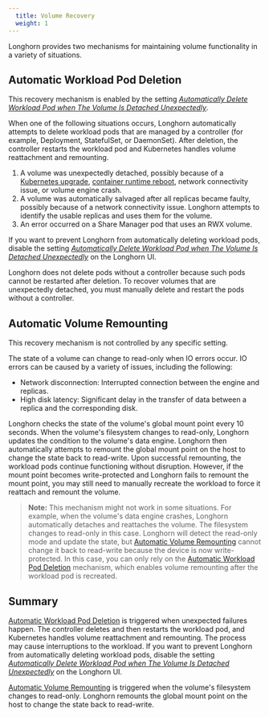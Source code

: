 ```yaml
---
  title: Volume Recovery
  weight: 1
---
```


Longhorn provides two mechanisms for maintaining volume functionality in a variety of situations.

## Automatic Workload Pod Deletion

This recovery mechanism is enabled by the setting [*Automatically Delete Workload Pod when The Volume Is Detached Unexpectedly*](../../references/settings#automatically-delete-workload-pod-when-the-volume-is-detached-unexpectedly).

When one of the following situations occurs, Longhorn automatically attempts to delete workload pods that are managed by a controller (for example, Deployment, StatefulSet, or DaemonSet). After deletion, the controller restarts the workload pod and Kubernetes handles volume reattachment and remounting.

1. A volume was unexpectedly detached, possibly because of a [Kubernetes upgrade](https://github.com/longhorn/longhorn/issues/703), [container runtime reboot](https://github.com/longhorn/longhorn/issues/686), network connectivity issue, or volume engine crash.
2. A volume was automatically salvaged after all replicas became faulty, possibly because of a network connectivity issue. Longhorn attempts to identify the usable replicas and uses them for the volume.
3. An error occurred on a Share Manager pod that uses an RWX volume.

If you want to prevent Longhorn from automatically deleting workload pods, disable the setting [*Automatically Delete Workload Pod when The Volume Is Detached Unexpectedly*](../../references/settings#automatically-delete-workload-pod-when-the-volume-is-detached-unexpectedly) on the Longhorn UI.

Longhorn does not delete pods without a controller because such pods cannot be restarted after deletion. To recover volumes that are unexpectedly detached, you must manually delete and restart the pods without a controller.

## Automatic Volume Remounting

This recovery mechanism is not controlled by any specific setting.

The state of a volume can change to read-only when IO errors occur. IO errors can be caused by a variety of issues, including the following:
- Network disconnection: Interrupted connection between the engine and replicas.
- High disk latency: Significant delay in the transfer of data between a replica and the corresponding disk.

Longhorn checks the state of the volume's global mount point every 10 seconds. When the volume's filesystem changes to read-only, Longhorn updates the condition to the volume's data engine. Longhorn then automatically attempts to remount the global mount point on the host to change the state back to read-write. Upon successful remounting, the workload pods continue functioning without disruption. However, if the mount point becomes write-protected and Longhorn fails to remount the mount point, you may still need to manually recreate the workload to force it reattach and remount the volume. 

> **Note:**
> This mechanism might not work in some situations. For example, when the volume's data engine crashes, Longhorn automatically detaches and reattaches the volume. The filesystem changes to read-only in this case. Longhorn will detect the read-only mode and update the state, but [Automatic Volume Remounting](#automatic-volume-remounting) cannot change it back to read-write because the device is now write-protected. In this case, you can only rely on the [Automatic Workload Pod Deletion](#automatic-workload-pod-deletion) mechanism, which enables volume remounting after the workload pod is recreated.


## Summary

[Automatic Workload Pod Deletion](#automatic-workload-pod-deletion) is triggered when unexpected failures happen. The controller deletes and then restarts the workload pod, and Kubernetes handles volume reattachment and remounting. The process may cause interruptions to the workload. If you want to prevent Longhorn from automatically deleting workload pods, disable the setting [*Automatically Delete Workload Pod when The Volume Is Detached Unexpectedly*](../../references/settings#automatically-delete-workload-pod-when-the-volume-is-detached-unexpectedly) on the Longhorn UI.

[Automatic Volume Remounting](#automatic-volume-remounting) is triggered when the volume's filesystem changes to read-only. Longhorn remounts the global mount point on the host to change the state back to read-write.
